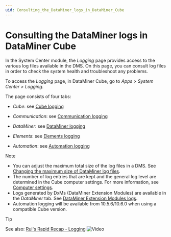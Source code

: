 ```yaml
---
uid: Consulting_the_DataMiner_logs_in_DataMiner_Cube
---
```


# Consulting the DataMiner logs in DataMiner Cube

In the System Center module, the *Logging* page provides access to the various log files available in the DMS. On this page, you can consult log files in order to check the system health and troubleshoot any problems.

To access the *Logging* page, in DataMiner Cube, go to *Apps* > *System Center* > *Logging*.

The page consists of four tabs:

- *Cube*: see [Cube logging](xref:Cube_logging)

- *Communication*: see [Communication logging](xref:Communication_logging)

- *DataMiner*: see [DataMiner logging](xref:DataMiner_logging)

- *Elements*: see [Elements logging](xref:Elements_logging)

- *Automation*: see [Automation logging](xref:Automation_logging)

> [!NOTE]
>
> - You can adjust the maximum total size of the log files in a DMS. See [Changing the maximum size of DataMiner log files](xref:Changing_the_maximum_size_of_DataMiner_log_files).
> - The number of log entries that are kept and the general log level are determined in the Cube computer settings. For more information, see [Computer settings](xref:Computer_settings).
> - Logs generated by DxMs (DataMiner Extension Modules) are available in the *DataMiner* tab. See [DataMiner Extension Modules logs](xref:DataMiner_logging#dataminer-extension-modules-dxm-logs).
> - Automation logging will be available from 10.5.6/10.6.0 when using a compatible Cube version.

> [!TIP]
> See also: [Rui's Rapid Recap - Logging](https://community.dataminer.services/video/ruis-rapid-recap-logging/) ![Video](~/user-guide/images/video_Duo.png)
